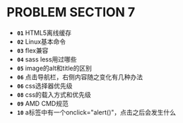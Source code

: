 # PROBLEM SECTION 7

* __`01`__ HTML5离线缓存
* __`02`__ Linux基本命令
* __`03`__ flex兼容
* __`04`__ sass less用过哪些
* __`05`__ image的alt和title的区别
* __`06`__ 点击导航栏，右侧内容随之变化有几种办法
* __`06`__ css选择器优先级
* __`08`__ css的载入方式和优先级
* __`09`__ AMD CMD规范
* __`10`__ a标签中有一个onclick="alert()"，点击之后会发生什么